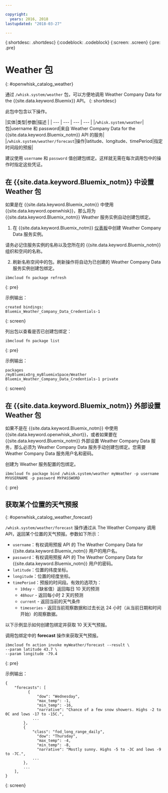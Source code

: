 ```yaml
---

copyright:
  years: 2016, 2018
lastupdated: "2018-03-27"

---
```


{:shortdesc: .shortdesc}
{:codeblock: .codeblock}
{:screen: .screen}
{:pre: .pre}

# Weather 包
{: #openwhisk_catalog_weather}

通过 `/whisk.system/weather` 包，可以方便地调用 Weather Company Data for the {{site.data.keyword.Bluemix}} API。
{: shortdesc}

此包中包含以下操作。

|实体|类型|参数|描述
|
| --- | --- | --- | --- |
|`/whisk.system/weather`|包|username 和 password|来自 Weather Company Data for the {{site.data.keyword.Bluemix_notm}} API 的服务|
|`/whisk.system/weather/forecast`|操作|latitude、longitude、timePeriod|指定时间段的预报|

建议使用 `username` 和 `password` 值创建包绑定。这样就无需在每次调用包中的操作时指定这些凭证。

## 在 {{site.data.keyword.Bluemix_notm}} 中设置 Weather 包

如果是在 {{site.data.keyword.Bluemix_notm}} 中使用 {{site.data.keyword.openwhisk}}，那么将为 {{site.data.keyword.Bluemix_notm}} Weather 服务实例自动创建包绑定。

1. 在 {{site.data.keyword.Bluemix_notm}} [仪表板](http://console.bluemix.net)中创建 Weather Company Data 服务实例。

  请务必记住服务实例的名称以及您所在的 {{site.data.keyword.Bluemix_notm}} 组织和空间的名称。

2. 刷新名称空间中的包。刷新操作将自动为已创建的 Weather Company Data 服务实例创建包绑定。
  ```
  ibmcloud fn package refresh
  ```
  {: pre}

  示例输出：
  ```
  created bindings:
  Bluemix_Weather_Company_Data_Credentials-1
  ```
  {: screen}

  列出包以查看是否已创建包绑定：
  ```
  ibmcloud fn package list
  ```
  {: pre}

  示例输出：
  ```
  packages
  /myBluemixOrg_myBluemixSpace/Weather Bluemix_Weather_Company_Data_Credentials-1 private
  ```
  {: screen}

## 在 {{site.data.keyword.Bluemix_notm}} 外部设置 Weather 包

如果不是在 {{site.data.keyword.Bluemix_notm}} 中使用 {{site.data.keyword.openwhisk_short}}，或者如果要在 {{site.data.keyword.Bluemix_notm}} 外部设置 Weather Company Data 服务，那么必须为 Weather Company Data 服务手动创建包绑定。您需要 Weather Company Data 服务用户名和密码。

创建为 Weather 服务配置的包绑定。
```
ibmcloud fn package bind /whisk.system/weather myWeather -p username MYUSERNAME -p password MYPASSWORD
```
{: pre}

## 获取某个位置的天气预报
{: #openwhisk_catalog_weather_forecast}

`/whisk.system/weather/forecast` 操作通过从 The Weather Company 调用 API，返回某个位置的天气预报。参数如下所示：

- `username`：有权调用预报 API 的 The Weather Company Data for {{site.data.keyword.Bluemix_notm}} 用户的用户名。
- `password`：有权调用预报 API 的 The Weather Company Data for {{site.data.keyword.Bluemix_notm}} 用户的密码。
- `latitude`：位置的纬度坐标。
- `longitude`：位置的经度坐标。
- `timePeriod`：预报的时间段。有效的选项为：
  - `10day` -（缺省值）返回每日 10 天的预测
  - `48hour` - 返回每小时 2 天的预测
  - `current` - 返回当前的天气条件
  - `timeseries` - 返回当前观察数据和过去长达 24 小时（从当前日期和时间开始）的观察数据。

以下示例显示如何创建包绑定并获取 10 天天气预报。

调用包绑定中的 **forecast** 操作来获取天气预报。
```
ibmcloud fn action invoke myWeather/forecast --result \
--param latitude 43.7 \
--param longitude -79.4
```
{: pre}

示例输出：
```
{
    "forecasts": [
          {
              "dow": "Wednesday",
              "max_temp": -1,
              "min_temp": -16,
              "narrative": "Chance of a few snow showers. Highs -2 to 0C and lows -17 to -15C.",
            ...
        },
        {
            "class": "fod_long_range_daily",
              "dow": "Thursday",
              "max_temp": -4,
              "min_temp": -8,
              "narrative": "Mostly sunny. Highs -5 to -3C and lows -9 to -7C.",
            ...
        },
        ...
    ],
}
```
{: screen}
